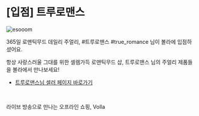 # [입점] 트루로맨스

![esooom](../../assets/marketing/dist/seller-trueromance.png)

365일 로맨틱무드 데일리 주얼리, #트루로맨스 #true_romance 님이 볼라에 입점하셨어요.

항상 사랑스러울 그대를 위한 셀렘가득 로맨틱무드 샵, 트루로맨스 님의 주얼리 제품들을 볼라에서 만나보세요!

- [트루로맨스님 셀러 페이지 바로가기](volla://deeplink/seller/20)

<br>

라이브 방송으로 만나는 오프라인 쇼핑, Volla
